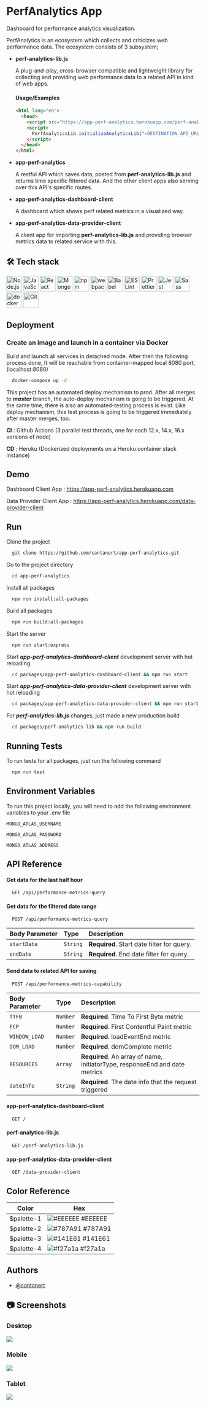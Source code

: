 
# PerfAnalytics App

Dashboard for performance analytics visualization.

PerfAnalytics is an ecosystem which collects and criticizes web performance data. The ecosystem consists of 3 subsystem;
- **perf-analytics-lib.js**

  A plug-and-play, cross-browser compatible and lightweight library for collecting and providing web performance data to a related API in kind of web apps.
  #### Usage/Examples

  ```html
  <html lang="en">
    <head>
      <script src="https://app-perf-analytics.herokuapp.com/perf-analytics-lib.js"></script>
      <script>
        PerfAnalyticsLib.initializeAnalyticsLib("<DESTINATION_API_URL>");
      </script>
    </head>
  </html>
  ```
- **app-perf-analytics**

  A restful API which saves data, posted from **perf-analytics-lib.js** and returns time specific filtered data. And the other client apps also serving over this API's specific routes.
- **app-perf-analytics-dashboard-client**

  A dashboard which shows perf related metrics in a visualized way.
- **app-perf-analytics-data-provider-client**

  A client app for importing **perf-analytics-lib.js** and providing browser metrics data to related service with this.

## 🛠 Tech stack

<a href="https://nodejs.org/" title="Node.js"><img src="https://github.com/get-icon/geticon/raw/master/icons/nodejs-icon.svg" alt="Node.js" width="40px" height="40px"></a>
<a href="https://developer.mozilla.org/en-US/docs/Web/JavaScript" title="JavaScript"><img src="https://github.com/get-icon/geticon/raw/master/icons/javascript.svg" alt="JavaScript" width="40px" height="40px"></a>
<a href="https://reactjs.org/" title="React"><img src="https://github.com/get-icon/geticon/raw/master/icons/react.svg" alt="React" width="40px" height="40px"></a>
<a href="https://www.mongodb.org/" title="MongoDB"><img src="https://github.com/get-icon/geticon/raw/master/icons/mongodb-icon.svg" alt="MongoDB" width="40px" height="40px"></a>
<a href="https://www.npmjs.com/" title="npm"><img src="https://github.com/get-icon/geticon/raw/master/icons/npm.svg" alt="npm" width="40px" height="40px"></a>
<a href="https://webpack.js.org/" title="webpack"><img src="https://github.com/get-icon/geticon/raw/master/icons/webpack.svg" alt="webpack" width="40px" height="40px"></a>
<a href="https://babeljs.io/" title="Babel"><img src="https://github.com/get-icon/geticon/raw/master/icons/babel.svg" alt="Babel" width="40px" height="40px"></a>
<a href="https://eslint.org/" title="ESLint"><img src="https://github.com/get-icon/geticon/raw/master/icons/eslint.svg" alt="ESLint" width="40px" height="40px"></a>
<a href="https://prettier.io/" title="Prettier"><img src="https://github.com/get-icon/geticon/raw/master/icons/prettier.svg" alt="Prettier" width="40px" height="40px"></a>
<a href="https://jestjs.io/" title="Jest"><img src="https://github.com/get-icon/geticon/raw/master/icons/jest.svg" alt="Jest" width="40px" height="40px"></a>
<a href="https://sass-lang.com/" title="Sass"><img src="https://github.com/get-icon/geticon/raw/master/icons/sass.svg" alt="Sass" width="40px" height="40px"></a>
<a href="https://www.docker.com/" title="docker"><img src="https://github.com/get-icon/geticon/raw/master/icons/docker-icon.svg" alt="docker" width="40px" height="40px"></a>
<a href="https://git-scm.com/" title="Git"><img src="https://github.com/get-icon/geticon/raw/master/icons/git-icon.svg" alt="Git" width="40px" height="40px"></a>

## Deployment

### Create an image and launch in a container via Docker

Build and launch all services in detached mode. After then the following process done, It will be reachable from container-mapped local 8080 port. (localhost:8080)

```bash
  docker-compose up -d
```


This project has an automated deploy mechanism to prod. After all merges to ***master*** branch, the auto-deploy mechanism is going to be triggered.
At the same time, there is also an automated-testing process is exist. Like deploy mechanism, this test process is going to be triggered immediately after master merges, too.

**CI** : Github Actions (3 parallel test threads, one for each 12.x, 14.x, 16.x versions of node)

**CD** : Heroku (Dockerized deployments on a Heroku container stack instance)


## Demo

Dashboard Client App : https://app-perf-analytics.herokuapp.com

Data Provider Client App : https://app-perf-analytics.herokuapp.com/data-provider-client


## Run 

Clone the project

```bash
  git clone https://github.com/cantanert/app-perf-analytics.git
```

Go to the project directory

```bash
  cd app-perf-analytics
```

Install all packages

```bash
  npm run install:all-packages
```

Build all packages

```bash
  npm run build:all-packages
```

Start the server

```bash
  npm run start:express
```

Start ***app-perf-analytics-dashboard-client***  development server with hot reloading

```bash
  cd packages/app-perf-analytics-dashboard-client && npm run start
```

Start ***app-perf-analytics-data-provider-client***  development server with hot reloading

```bash
  cd packages/app-perf-analytics-data-provider-client && npm run start
```

For ***perf-analytics-lib.js*** changes, just made a new production build

```bash
  cd packages/perf-analytics-lib && npm run build
```

## Running Tests

To run tests for all packages, just run the following command

```bash
  npm run test
```


## Environment Variables

To run this project locally, you will need to add the following environment variables to your .env file

`MONGO_ATLAS_USERNAME`

`MONGO_ATLAS_PASSWORD`

`MONGO_ATLAS_ADDRESS`



## API Reference

#### Get data for the last half hour

```
  GET /api/performance-metrics-query
```


#### Get data for the filtered date range

```
  POST /api/performance-metrics-query
```

| Body Parameter | Type     | Description                       |
| :-------- | :------- | :-------------------------------- |
| `startDate`      | `String` | **Required**. Start date filter for query. |
| `endDate`      | `String` | **Required**. End date filter for query. |

#### Send data to related API for saving

```
  POST /api/performance-metrics-capability
```

| Body Parameter | Type     | Description                       |
| :-------- | :------- | :-------------------------------- |
| `TTFB`      | `Number` | **Required**. Time To First Byte metric |
| `FCP`      | `Number` | **Required**. First Contentful Paint metric |
| `WINDOW_LOAD`      | `Number` | **Required**. loadEventEnd metric |
| `DOM_LOAD`      | `Number` | **Required**. domComplete metric |
| `RESOURCES`      | `Array` | **Required**. An array of name, initiatorType, responseEnd and date metrics |
| `dateInfo`      | `String` | **Required**. The date info that the request triggered |

#### app-perf-analytics-dashboard-client

```
  GET /
```

#### perf-analytics-lib.js

```
  GET /perf-analytics-lib.js
```

#### app-perf-analytics-data-provider-client

```
  GET /data-provider-client
```

## Color Reference

| Color      | Hex                                                                |
|------------| ------------------------------------------------------------------ |
| $palette-1 | ![#EEEEEE](https://via.placeholder.com/10/EEEEEE?text=+) #EEEEEE |
| $palette-2 | ![#787A91](https://via.placeholder.com/10/787A91?text=+) #787A91 |
| $palette-3 | ![#141E61](https://via.placeholder.com/10/141E61?text=+) #141E61 |
| $palette-4 | ![#f27a1a](https://via.placeholder.com/10/f27a1a?text=+) #f27a1a |


## Authors

- [@cantanert](https://www.github.com/cantanert)

## 📷 Screenshots

### Desktop

![](assets/img/desktop-2.png)

### Mobile

![](assets/img/mobile-2.png)

### Tablet

![](assets/img/tablet-2.png)
